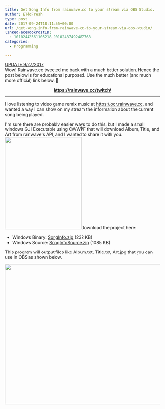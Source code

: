 ```yaml
---
title: Get Song Info from rainwave.cc to your stream via OBS Studio.
author: ETdoFresh
type: post
date: 2017-09-24T18:11:55+00:00
url: /get-song-info-from-rainwave-cc-to-your-stream-via-obs-studio/
linkedFacebookPostID:
  - 10102442561105218_10102437492487768
categories:
  - Programming

---
```

<span style="text-decoration: underline;">UPDATE 9/27/2017</span>  
Wow! Rainwave.cc tweeted me back with a much better solution. Hence the post below is for educational purposed. Use the much better (and much more official) link below. 🙂

<p style="text-align: center;">
  <a href="https://rainwave.cc/twitch/"><strong>https://rainwave.cc/twitch/</strong></a>
</p>

* * *

I love listening to video game remix music at <https://ocr.rainwave.cc>, and wanted a way I can show on my stream the information about the current song being played.

I'm sure there are probably easier ways to do this, but I made a small windows GUI Executable using C#/WPF that will download Album, Title, and Art from rainwave's API, and I wanted to share it with you.[<img class="aligncenter size-medium wp-image-901" src="https://www.etdofresh.com/wp-content/uploads/2017/09/GetSongInfo-248x300.png" alt="" width="248" height="300" srcset="http://localhost/wp-content/uploads/2017/09/GetSongInfo-248x300.png 248w, http://localhost/wp-content/uploads/2017/09/GetSongInfo.png 346w" sizes="(max-width: 248px) 100vw, 248px" />][1]Download the project here:

  * Windows Binary: [SongInfo.zip][2] (232 KB)
  * Windows Source: [SongInfoSource.zip][3] (1085 KB)

This program will output files like Album.txt, Title.txt, Art.jpg that you can use in OBS as shown below.

[<img class="aligncenter size-large wp-image-905" src="https://www.etdofresh.com/wp-content/uploads/2017/09/GetSongStream-1024x555.png" alt="" width="840" height="455" srcset="http://localhost/wp-content/uploads/2017/09/GetSongStream-1024x555.png 1024w, http://localhost/wp-content/uploads/2017/09/GetSongStream-300x163.png 300w, http://localhost/wp-content/uploads/2017/09/GetSongStream-768x416.png 768w, http://localhost/wp-content/uploads/2017/09/GetSongStream-1200x650.png 1200w, http://localhost/wp-content/uploads/2017/09/GetSongStream.png 1920w" sizes="(max-width: 840px) 100vw, 840px" />][4]

 [1]: https://www.etdofresh.com/wp-content/uploads/2017/09/GetSongInfo.png
 [2]: https://www.etdofresh.com/wp-content/uploads/2017/09/SongInfo.zip
 [3]: https://www.etdofresh.com/wp-content/uploads/2017/09/SongInfoSource.zip
 [4]: https://www.etdofresh.com/wp-content/uploads/2017/09/GetSongStream.png
